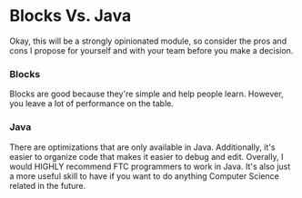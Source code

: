 # Blocks Vs. Java

Okay, this will be a strongly opinionated module, so consider the pros and cons I propose for yourself and with your team before you make a decision.

### Blocks

Blocks are good because they're simple and help people learn. However, you leave a lot of performance on the table.

### Java

There are optimizations that are only available in Java. Additionally, it's easier to organize code that makes it easier to debug and edit. 
Overally, I would HIGHLY recommend FTC programmers to work in Java. It's also just a more useful skill to have if you want to do anything 
Computer Science related in the future.
